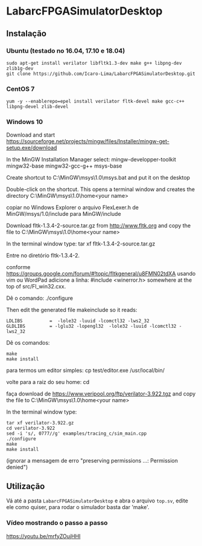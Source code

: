 # LabarcFPGASimulatorDesktop
## Instalação
### Ubuntu (testado no 16.04, 17.10 e 18.04)
```
sudo apt-get install verilator libfltk1.3-dev make g++ libpng-dev zlib1g-dev
git clone https://github.com/Icaro-Lima/LabarcFPGASimulatorDesktop.git
```
### CentOS 7
```
yum -y --enablerepo=epel install verilator fltk-devel make gcc-c++ libpng-devel zlib-devel
```
### Windows 10
Download and start https://sourceforge.net/projects/mingw/files/Installer/mingw-get-setup.exe/download

In the MinGW Installation Manager select:
mingw-developper-toolkit
mingw32-base
mingw32-gcc-g++
msys-base

Create shortcut to
C:\MinGW\msys\1.0\msys.bat
and put it on the desktop

Double-click on the shortcut.
This opens a terminal window and creates the directory
C:\MinGW\msys\1.0\home\<your name>

copiar no Windows Explorer o arquivo FlexLexer.h de
MinGW/msys/1.0/include para MinGW/include

Download fltk-1.3.4-2-source.tar.gz from http://www.fltk.org
and copy the file to
C:\MinGW\msys\1.0\home\<your name>

In the terminal window type:
tar xf fltk-1.3.4-2-source.tar.gz

Entre no diretório fltk-1.3.4-2.

conforme https://groups.google.com/forum/#!topic/fltkgeneral/u8FMN02tdXA
usando vim ou WordPad adicione a linha:
#include <winerror.h>
somewhere at the top of src/Fl_win32.cxx.

Dê o comando:
./configure

Then edit the generated file makeinclude so it reads:
```
LDLIBS          =  -lole32 -luuid -lcomctl32 -lws2_32
GLDLIBS         = -lglu32 -lopengl32  -lole32 -luuid -lcomctl32 -lws2_32
```

Dê os comandos:
```
make
make install
```

para termos um editor simples:
cp test/editor.exe /usr/local/bin/

volte para a raiz do seu home:
cd

faça download de https://www.veripool.org/ftp/verilator-3.922.tgz
and copy the file to
C:\MinGW\msys\1.0\home\<your name>

In the terminal window type:
```
tar xf verilator-3.922.gz
cd verilator-3.922
sed -i 's/, 0777//g' examples/tracing_c/sim_main.cpp
./configure
make
make install
```
(ignorar a mensagem de erro "preserving permissions ...: Permission denied")
## Utilização
Vá até a pasta `LabarcFPGASimulatorDesktop` e abra o arquivo `top.sv`, edite ele como quiser, para rodar o simulador basta dar 'make'.

### Vídeo mostrando o passo a passo
https://youtu.be/mrfyZOujHHI

